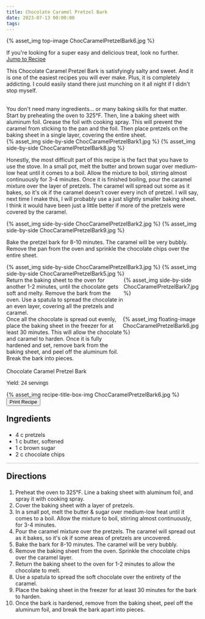 ```yaml
---
title: Chocolate Caramel Pretzel Bark
date: 2023-07-13 00:00:00
tags:
---
```


{% asset_img top-image ChocCaramelPretzelBark6.jpg %}
<div class="post-body">
If you're looking for a super easy and delicious treat, look no further. 

<br>
<!--more-->

<a class="jump-to-recipe-btn" href="#recipejump"> 
    Jump to Recipe
</a>

This Chocolate Caramel Pretzel Bark is satisfyingly salty and sweet. And it is one of the easiest recipes you will ever make. Plus, it is completely addicting. I could easily stand there just munching on it all night if I didn't stop myself. 

<br>
You don't need many ingredients... or many baking skills for that matter. Start by preheating the oven to 325°F. Then, line a baking sheet with aluminum foil. Grease the foil with cooking spray. This will prevent the caramel from sticking to the pan and the foil. Then place pretzels on the baking sheet in a single layer, covering the entire sheet. 
<div style="display:flex;">
    {% asset_img side-by-side ChocCaramelPretzelBark1.jpg %}
    {% asset_img side-by-side ChocCaramelPretzelBark8.jpg %}
</div>

Honestly, the most difficult part of this recipe is the fact that you have to use the stove. In a small pot, melt the butter and brown sugar over medium-low heat until it comes to a boil. Allow the mixture to boil, stirring almost continuously for 3-4 minutes. Once it is finished boiling, pour the caramel mixture over the layer of pretzels. The caramel will spread out some as it bakes, so it's ok if the caramel doesn't cover every inch of pretzel. I will say, next time I make this, I will probably use a just slightly smaller baking sheet. I think it would have been just a little better if more of the pretzels were covered by the caramel. 
<div style="display:flex;">
    {% asset_img side-by-side ChocCaramelPretzelBark2.jpg %}
    {% asset_img side-by-side ChocCaramelPretzelBark9.jpg %}
</div>

Bake the pretzel bark for 8-10 minutes. The caramel will be very bubbly. Remove the pan from the oven and sprinkle the chocolate chips over the entire sheet. 
<div style="display:flex;">
    {% asset_img side-by-side ChocCaramelPretzelBark3.jpg %}
    {% asset_img side-by-side ChocCaramelPretzelBark5.jpg %}
</div>

<div style="display:flex;">
Return the baking sheet to the oven for another 1-2 minutes, until the chocolate gets soft and melty. Remove the bark from the oven. Use a spatula to spread the chocolate in an even layer, covering all the pretzels and caramel. 
<div>
    {% asset_img side-by-side ChocCaramelPretzelBark7.jpg %}
</div>
</div>

<div style="display:flex;">
Once all the chocolate is spread out evenly, place the baking sheet in the freezer for at least 30 minutes. This will allow the chocolate and caramel to harden. Once it is fully hardened and set, remove bark from the baking sheet, and peel off the aluminum foil. Break the bark into pieces. 
<div>
    {% asset_img floating-image ChocCaramelPretzelBark6.jpg %}
</div>
</div>

<br>
</div>

<div id="recipejump"></div>
<div id="recipe">
    <div class="recipe-box">
        <div class="recipe-title-box">
            <div>
                <div class="recipe-title-box-title">
                    <div class="recipe-title-box-header">Chocolate Caramel Pretzel Bark</div>
                </div>
                <p class="recipe-title-box-title" style="font-family: Arial;">Yield: 24 servings</p>
            </div>
            {% asset_img recipe-title-box-img ChocCaramelPretzelBark6.jpg %}
            <button class="print-recipe"
                    type="button"
                    onclick="printDIV('recipe')" >
                Print Recipe
            </button>
        </div>
        <p style="font-size:150%;"><b>Ingredients</b></p>
        <ul class="post-body">
                <li>4 c pretzels</li>
                <li>1 c butter, softened</li>
                <li>1 c brown sugar</li>
                <li>2 c chocolate chips</li>
        </ul>
        <hr style="height:1px;background-color:rgb(189, 189, 189) ">
        <p style="font-size:150%;"><b>Directions</b></p>
        <ol class="post-body">
            <li>Preheat the oven to 325°F. Line a baking sheet with aluminum foil, and spray it with cooking spray.</li>
            <li>Cover the baking sheet with a layer of pretzels.</li>
            <li>In a small pot, melt the butter & sugar over medium-low heat until it comes to a boil. Allow the mixture to boil, stirring almost continuously, for 3-4 minutes.</li>
            <li>Pour the caramel mixture over the pretzels. The caramel will spread out as it bakes, so it's ok if some areas of pretzels are uncovered.</li>
            <li>Bake the bark for 8-10 minutes. The caramel will be very bubbly.</li>
            <li>Remove the baking sheet from the oven. Sprinkle the chocolate chips over the caramel layer.</li>
            <li>Return the baking sheet to the oven for 1-2 minutes to allow the chocolate to melt.</li>
            <li>Use a spatula to spread the soft chocolate over the entirety of the caramel.</li>
            <li>Place the baking sheet in the freezer for at least 30 minutes for the bark to harden.</li>
            <li>Once the bark is hardened, remove from the baking sheet, peel off the aluminum foil, and break the bark apart into pieces.</li>
        </ol> 
    </div>
</div>

<br>

